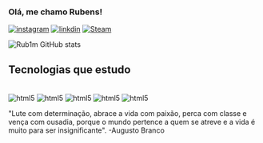 ### Olá, me chamo Rubens! 

[![instagram](https://img.shields.io/badge/Instagram-E4405F?style=for-the-badge&logo=instagram&logoColor=white)](https://www.instagram.com/rubensguilhermee/)
[![linkdin](https://img.shields.io/badge/LinkedIn-0077B5?style=for-the-badge&logo=linkedin&logoColor=white)](https://www.linkedin.com/in/rubens-guilherme-47885a1ab/)
[![Steam](https://img.shields.io/badge/Steam-000000?style=for-the-badge&logo=steam&logoColor=white)](https://steamcommunity.com/id/rub1m/)

![Rub1m GitHub stats](https://github-readme-stats.vercel.app/api?username=rub1m&show_icons=true&theme=transparent)

## Tecnologias que estudo
<div style="display: inline_block"> <br/>
<img align="center" alt="html5" src="https://img.shields.io/badge/HTML5-E34F26?style=for-the-badge&logo=html5&logoColor=white"/>
<img align="center" alt="html5" src="https://img.shields.io/badge/CSS3-1572B6?style=for-the-badge&logo=css3&logoColor=white"/>
<img align="center" alt="html5" src="https://img.shields.io/badge/Python-14354C?style=for-the-badge&logo=python&logoColor=white"/>
<img align="center" alt="html5" src="https://img.shields.io/badge/JavaScript-323330?style=for-the-badge&logo=javascript&logoColor=F7DF1E"/>
<img align="center" alt="html5" src="https://img.shields.io/badge/C%2B%2B-00599C?style=for-the-badge&logo=c%2B%2B&logoColor=white"/>
</div>

"Lute com determinação, abrace a vida com paixão, perca com classe e vença com ousadia, porque o mundo pertence a quem se atreve e a vida é muito para ser insignificante".
-Augusto Branco
